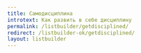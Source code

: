 ```yaml
---
title: Самодисциплина
introtext: Как развить в себе дисциплину
permalink: /listbuilder/getdisciplined/
redirect: /listbuilder-ok/getdisciplined/
layout: listbuilder
---
```

